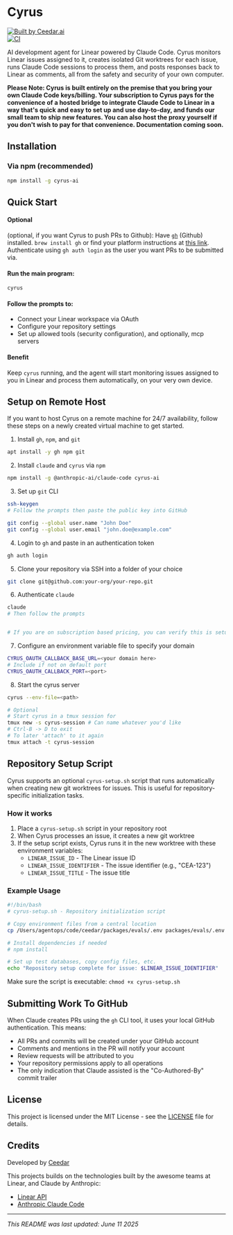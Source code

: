 # Cyrus

<div>
  <a href="https://ceedar.ai">
    <img src="https://img.shields.io/badge/Built%20by-Ceedar.ai-b8ec83?style=for-the-badge&logoColor=black&labelColor=333333" alt="Built by Ceedar.ai">
  </a><br />
  <a href="https://github.com/ceedaragents/cyrus/actions">
    <img src="https://github.com/ceedaragents/cyrus/actions/workflows/ci.yml/badge.svg" alt="CI">
  </a>
</div>

AI development agent for Linear powered by Claude Code. Cyrus monitors Linear issues assigned to it, creates isolated Git worktrees for each issue, runs Claude Code sessions to process them, and posts responses back to Linear as comments, all from the safety and security of your own computer.

**Please Note: Cyrus is built entirely on the premise that you bring your own Claude Code keys/billing. Your subscription to Cyrus pays for the convenience of a hosted bridge to integrate Claude Code to Linear in a way that's quick and easy to set up and use day-to-day, and funds our small team to ship new features. You can also host the proxy yourself if you don't wish to pay for that convenience. Documentation coming soon.**

## Installation

### Via npm (recommended)

```bash
npm install -g cyrus-ai
```

## Quick Start

#### Optional

(optional, if you want Cyrus to push PRs to Github): Have [`gh`](https://cli.github.com/) (Github) installed. `brew install gh` or find your platform instructions at [this link](https://cli.github.com/). Authenticate using `gh auth login` as the user you want PRs to be submitted via.

#### Run the main program:

```bash
cyrus
```

#### Follow the prompts to:

- Connect your Linear workspace via OAuth
- Configure your repository settings
- Set up allowed tools (security configuration), and optionally, mcp servers

#### Benefit

Keep `cyrus` running, and the agent will start monitoring issues assigned to you in Linear and process them automatically, on your very own device.

## Setup on Remote Host

If you want to host Cyrus on a remote machine for 24/7 availability, follow these steps on a newly created virtual machine to get started.

1. Install `gh`, `npm`, and `git`

```bash
apt install -y gh npm git
```

2. Install `claude` and `cyrus` via `npm`

```bash
npm install -g @anthropic-ai/claude-code cyrus-ai
```

3. Set up `git` CLI

```bash
ssh-keygen
# Follow the prompts then paste the public key into GitHub

git config --global user.name "John Doe"
git config --global user.email "john.doe@example.com"
```

4. Login to `gh` and paste in an authentication token

```bash
gh auth login
```

5. Clone your repository via SSH into a folder of your choice

```bash
git clone git@github.com:your-org/your-repo.git
```

6. Authenticate `claude`

```bash
claude
# Then follow the prompts


# If you are on subscription based pricing, you can verify this is setup properly by running `/cost` in the claude console and seeing if it specifies your subscription plan.
```

7. Configure an environment variable file to specify your domain

```bash
CYRUS_OAUTH_CALLBACK_BASE_URL=<your domain here>
# Include if not on default port
CYRUS_OAUTH_CALLBACK_PORT=<port>
```

8. Start the cyrus server

```bash
cyrus --env-file=<path>

# Optional
# Start cyrus in a tmux session for
tmux new -s cyrus-session # Can name whatever you'd like
# Ctrl-B -> D to exit
# To later 'attach' to it again
tmux attach -t cyrus-session
```

## Repository Setup Script

Cyrus supports an optional `cyrus-setup.sh` script that runs automatically when creating new git worktrees for issues. This is useful for repository-specific initialization tasks.

### How it works

1. Place a `cyrus-setup.sh` script in your repository root
2. When Cyrus processes an issue, it creates a new git worktree
3. If the setup script exists, Cyrus runs it in the new worktree with these environment variables:
   - `LINEAR_ISSUE_ID` - The Linear issue ID
   - `LINEAR_ISSUE_IDENTIFIER` - The issue identifier (e.g., "CEA-123")
   - `LINEAR_ISSUE_TITLE` - The issue title

### Example Usage

```bash
#!/bin/bash
# cyrus-setup.sh - Repository initialization script

# Copy environment files from a central location
cp /Users/agentops/code/ceedar/packages/evals/.env packages/evals/.env

# Install dependencies if needed
# npm install

# Set up test databases, copy config files, etc.
echo "Repository setup complete for issue: $LINEAR_ISSUE_IDENTIFIER"
```

Make sure the script is executable: `chmod +x cyrus-setup.sh`

## Submitting Work To GitHub

When Claude creates PRs using the `gh` CLI tool, it uses your local GitHub authentication. This means:

- All PRs and commits will be created under your GitHub account
- Comments and mentions in the PR will notify your account
- Review requests will be attributed to you
- Your repository permissions apply to all operations
- The only indication that Claude assisted is the "Co-Authored-By" commit trailer

## License

This project is licensed under the MIT License - see the [LICENSE](LICENSE) file for details.

## Credits

Developed by [Ceedar](https://ceedar.ai/)

This projects builds on the technologies built by the awesome teams at Linear, and Claude by Anthropic:

- [Linear API](https://linear.app/developers)
- [Anthropic Claude Code](https://docs.anthropic.com/en/docs/agents-and-tools/claude-code/overview)

---

_This README was last updated: June 11 2025_
